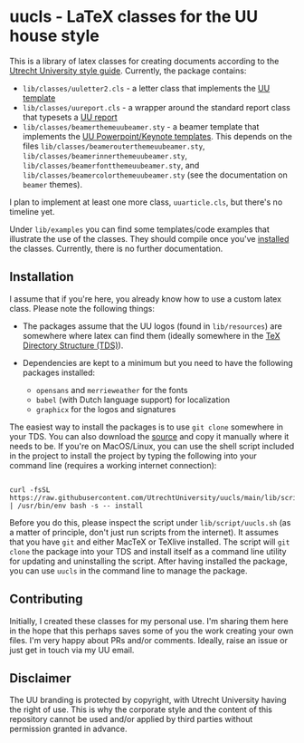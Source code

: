 # uucls - LaTeX classes for the UU house style

This is a library of latex classes for creating documents according to the [Utrecht University style guide](https://www.uu.nl/en/organisation/corporate-identity). 
Currently, the package contains: 

+ `lib/classes/uuletter2.cls` - a letter class that implements the [UU template](https://www.uu.nl/en/organisation/corporate-identity/downloads/letter)
+ `lib/classes/uureport.cls` - a wrapper around the standard report class that typesets a [UU report](https://www.uu.nl/en/organisation/corporate-identity/downloads/word-document)
+ `lib/classes/beamerthemeuubeamer.sty` - a beamer template that implements the [UU Powerpoint/Keynote templates](https://www.uu.nl/en/organisation/corporate-identity/downloads/powerpoint-keynote). This depends on the files `lib/classes/beamerouterthemeuubeamer.sty`, `lib/classes/beamerinnerthemeuubeamer.sty`, `lib/classes/beamerfontthemeuubeamer.sty`, and `lib/classes/beamercolorthemeuubeamer.sty` (see the documentation on `beamer` themes).

I plan to implement at least one more class, `uuarticle.cls`, but there's no timeline yet.

Under `lib/examples` you can find some templates/code examples that illustrate the use of the classes.
They should compile once you've [installed](#installation) the classes.
Currently, there is no further documentation.

## Installation

I assume that if you're here, you already know how to use a custom latex class.
Please note the following things: 

+ The packages assume that the UU logos (found in `lib/resources`) are somewhere where latex can find them (ideally somewhere in the [TeX Directory Structure (TDS)](https://en.wikipedia.org/wiki/TeX_Directory_Structure)).
+ Dependencies are kept to a minimum but you need to have the following packages installed:

  - `opensans` and `merrieweather` for the fonts
  - `babel` (with Dutch language support) for localization
  - `graphicx` for the logos and signatures
   
The easiest way to install the packages is to use `git clone` somewhere in your TDS.
You can also download the [source](https://github.com/UtrechtUniversity/uucls/archive/refs/heads/main.zip) and copy it manually where it needs to be.
If you're on MacOS/Linux, you can use the shell script included in the project to install the project by typing the following into your command line (requires a working internet connection):

``` shell

curl -fsSL https://raw.githubusercontent.com/UtrechtUniversity/uucls/main/lib/scripts/uucls.sh | /usr/bin/env bash -s -- install

```

Before you do this, please inspect the script under `lib/script/uucls.sh` (as a matter of principle, don't just run scripts from the internet).
It assumes that you have `git` and either MacTeX or TeXlive installed.
The script will `git clone` the package into your TDS and install itself as a command line utility for updating and uninstalling the script. After having installed the package, you can use `uucls` in the command line to manage the package.

## Contributing

Initially, I created these classes for my personal use.
I'm sharing them here in the hope that this perhaps saves some of you the work creating your own files.
I'm very happy about PRs and/or comments.
Ideally, raise an issue or just get in touch via my UU email.

## Disclaimer

The UU branding is protected by copyright, with Utrecht University having the right of use. 
This is why the corporate style and the content of this repository cannot be used and/or applied by third parties without permission granted in advance.
